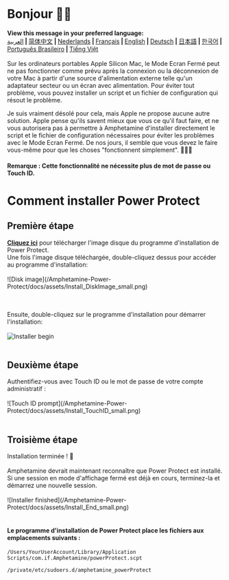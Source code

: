 # Bonjour 👋🏼
<b>View this message in your preferred language:</b><br><a href="https://x74353.github.io/Amphetamine-Power-Protect/Localized/PowerProtectInstall_Arabic.html">العربية</a><b> | </b><a href="https://x74353.github.io/Amphetamine-Power-Protect/Localized/PowerProtectInstall_ChineseSimplified.html">简体中文<a><b> | </b><a href="https://x74353.github.io/Amphetamine-Power-Protect/Localized/PowerProtectInstall_Dutch.html">Nederlands</a><b> | </b><a href="https://x74353.github.io/Amphetamine-Power-Protect/Localized/PowerProtectInstall_French.html">Français</a><b> | </b><a href="https://x74353.github.io/Amphetamine-Power-Protect/">English</a><b> | </b><a href="https://x74353.github.io/Amphetamine-Power-Protect/Localized/PowerProtectInstall_German.html">Deutsch</a><b> | </b><a href="https://x74353.github.io/Amphetamine-Power-Protect/Localized/PowerProtectInstall_Japanese.html">日本語</a><b> | </b><a href="https://x74353.github.io/Amphetamine-Power-Protect/Localized/PowerProtectInstall_Korean.html">한국어</a><b> | </b><a href="https://x74353.github.io/Amphetamine-Power-Protect/Localized/PowerProtectInstall_Portuguese.html">Português Brasileiro</a><b> | </b><a href="https://x74353.github.io/Amphetamine-Power-Protect/Localized/PowerProtectInstall_Vietnamese.html">Tiếng Việt</a>
<br><br>
Sur les ordinateurs portables Apple Silicon Mac, le Mode Ecran Fermé peut ne pas fonctionner comme prévu après la connexion ou la déconnexion de votre Mac à partir d'une source d'alimentation externe telle qu'un adaptateur secteur ou un écran avec alimentation. Pour éviter tout problème, vous pouvez installer un script et un fichier de configuration qui résout le problème.

Je suis vraiment désolé pour cela, mais Apple ne propose aucune autre solution. Apple pense qu'ils savent mieux que vous ce qu'il faut faire, et ne vous autorisera pas à permettre à Amphetamine d'installer directement le script et le fichier de configuration nécessaires pour éviter les problèmes avec le Mode Ecran Fermé. De nos jours, il semble que vous devez le faire vous-même pour que les choses "fonctionnent simplement". 🔨💪🏼

<h4>Remarque : Cette fonctionnalité ne nécessite plus de mot de passe ou Touch ID.</h4>

# Comment installer Power Protect

<h2>Première étape</h2>
<b><a href="https://github.com/x74353/Amphetamine-Power-Protect/raw/main/DMG/Power%20Protect%20for%20Amphetamine.dmg">Cliquez ici</a></b> pour télécharger l'image disque du programme d'installation de Power Protect.<br>
Une fois l'image disque téléchargée, double-cliquez dessus pour accéder au programme d'installation:<br><br>
![Disk image](/Amphetamine-Power-Protect/docs/assets/Install_DiskImage_small.png)

<br><br>
Ensuite, double-cliquez sur le programme d'installation pour démarrer l'installation:
<br><br>
![Installer begin](/Amphetamine-Power-Protect/docs/assets/Install_Start_small.png)
<br><br>
<h2>Deuxième étape</h2>
Authentifiez-vous avec Touch ID ou le mot de passe de votre compte administratif :<br><br>
![Touch ID prompt](/Amphetamine-Power-Protect/docs/assets/Install_TouchID_small.png)
<br><br>
<h2>Troisième étape</h2>
Installation terminée ! 🎉<br><br>
Amphetamine devrait maintenant reconnaître que Power Protect est installé. Si une session en mode d'affichage fermé est déjà en cours, terminez-la et démarrez une nouvelle session.<br><br>
![Installer finished](/Amphetamine-Power-Protect/docs/assets/Install_End_small.png)
<br>
<br>
<h4>Le programme d'installation de Power Protect place les fichiers aux emplacements suivants :</h4>

```
/Users/YourUserAccount/Library/Application Scripts/com.if.Amphetamine/powerProtect.scpt
```

```
/private/etc/sudoers.d/amphetamine_powerProtect
```
